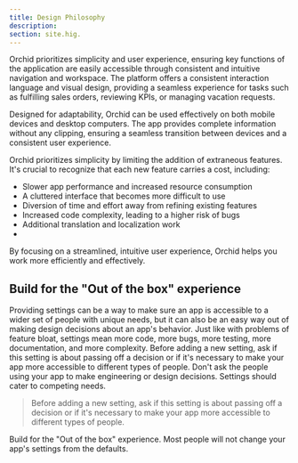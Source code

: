 ```yaml
---
title: Design Philosophy
description:
section: site.hig.
---
```



Orchid prioritizes simplicity and user experience, ensuring key functions of the application are easily accessible through consistent and intuitive navigation and workspace. The platform offers a consistent interaction language and visual design, providing a seamless experience for tasks such as fulfilling sales orders, reviewing KPIs, or managing vacation requests.

Designed for adaptability, Orchid can be used effectively on both mobile devices and desktop computers. The app provides complete information without any clipping, ensuring a seamless transition between devices and a consistent user experience.


Orchid prioritizes simplicity by limiting the addition of extraneous features. It's crucial to recognize that each new feature carries a cost, including:

* Slower app performance and increased resource consumption
* A cluttered interface that becomes more difficult to use
* Diversion of time and effort away from refining existing features
* Increased code complexity, leading to a higher risk of bugs
* Additional translation and localization work
* 
By focusing on a streamlined, intuitive user experience, Orchid helps you work more efficiently and effectively.


## Build for the "Out of the box" experience


Providing settings can be a way to make sure an app is accessible to a wider set of people with unique needs,
but it can also be an easy way out of making design decisions about an app's behavior. 
Just like with problems of feature bloat, settings mean more code, more bugs, more testing,
more documentation, and more complexity. Before adding a new setting, ask if this setting is about
passing off a decision or if it's necessary to make your app more accessible to different types of people.
Don't ask the people using your app to make engineering or design decisions. Settings should cater to competing needs.

> Before adding a new setting, ask if this setting is about passing off a decision or if it's necessary 
to make your app more accessible to different types of people.

Build for the "Out of the box" experience. Most people will not change your app's settings from the defaults.


